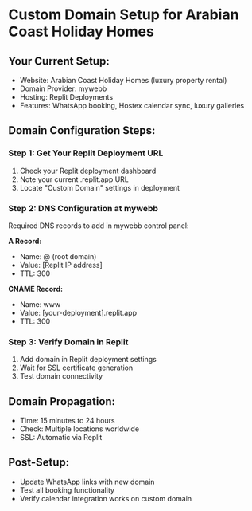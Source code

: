 # Custom Domain Setup for Arabian Coast Holiday Homes

## Your Current Setup:
- Website: Arabian Coast Holiday Homes (luxury property rental)
- Domain Provider: mywebb
- Hosting: Replit Deployments
- Features: WhatsApp booking, Hostex calendar sync, luxury galleries

## Domain Configuration Steps:

### Step 1: Get Your Replit Deployment URL
1. Check your Replit deployment dashboard
2. Note your current .replit.app URL
3. Locate "Custom Domain" settings in deployment

### Step 2: DNS Configuration at mywebb
Required DNS records to add in mywebb control panel:

**A Record:**
- Name: @ (root domain)
- Value: [Replit IP address]
- TTL: 300

**CNAME Record:**
- Name: www
- Value: [your-deployment].replit.app
- TTL: 300

### Step 3: Verify Domain in Replit
1. Add domain in Replit deployment settings
2. Wait for SSL certificate generation
3. Test domain connectivity

## Domain Propagation:
- Time: 15 minutes to 24 hours
- Check: Multiple locations worldwide
- SSL: Automatic via Replit

## Post-Setup:
- Update WhatsApp links with new domain
- Test all booking functionality
- Verify calendar integration works on custom domain